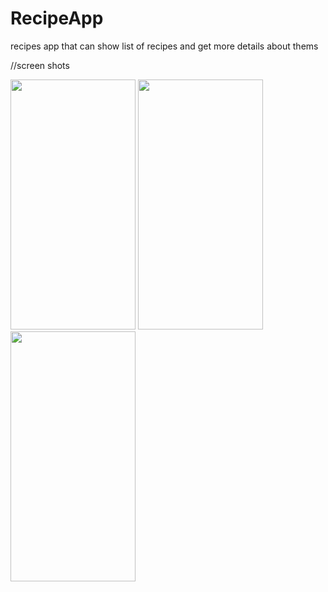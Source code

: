 # RecipeApp
recipes app that can show list of recipes and get more details about thems


//screen shots 

<img src="https://user-images.githubusercontent.com/44608739/96202932-e4830180-0f60-11eb-891e-c5fddd475a29.png" width="200" height="400"/>
<img src="https://user-images.githubusercontent.com/44608739/96202929-e2b93e00-0f60-11eb-9ee6-4dbcc1c2c798.png" width="200" height="400"/>
<img src="https://user-images.githubusercontent.com/44608739/96202927-e0ef7a80-0f60-11eb-98de-c36aa999465c.png" width="200" height="400"/>
